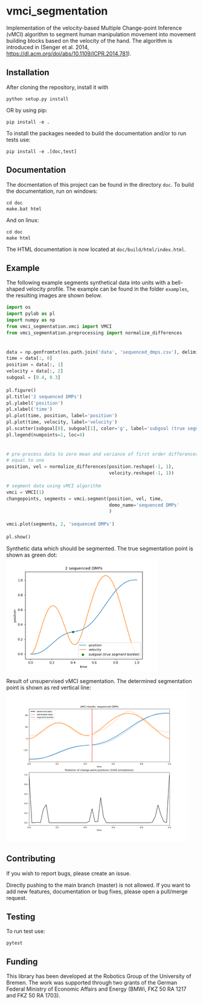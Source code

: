# vmci_segmentation

Implementation of the velocity-based Multiple Change-point Inference (vMCI) algorithm 
to segment human manipulation movement into movement building blocks based on the velocity
of the hand. The algorithm is introduced in (Senger et al. 2014, https://dl.acm.org/doi/abs/10.1109/ICPR.2014.781).

## Installation

After cloning the repository, install it with

    python setup.py install
	
OR by using pip:
	
	pip install -e .
	
To install the packages needed to build the documentation and/or to run tests use:

	pip install -e .[doc,test]
	
## Documentation

The docmentation of this project can be found in the directory `doc`. To
build the documentation, run on windows:

	cd doc
	make.bat html

And on linux:
	
	cd doc
	make html

The HTML documentation is now located at `doc/build/html/index.html`.

## Example

The following example segments synthetical data into units with a bell-shaped velocity profile. 
The example can be found in the folder `examples`, the resulting images are shown below.

```python
import os
import pylab as pl
import numpy as np
from vmci_segmentation.vmci import VMCI
from vmci_segmentation.preprocessing import normalize_differences


data = np.genfromtxt(os.path.join('data', 'sequenced_dmps.csv'), delimiter = ',')
time = data[:, 0]
position = data[:, 1]
velocity = data[:, 2]
subgoal = [0.4, 0.3]
   
pl.figure()
pl.title('2 sequenced DMPs')
pl.ylabel('position')
pl.xlabel('time')
pl.plot(time, position, label='position')
pl.plot(time, velocity, label='velocity')
pl.scatter(subgoal[0], subgoal[1], color='g', label='subgoal (true segment border)')
pl.legend(numpoints=1, loc=4)


# pre-process data to zero mean and variance of first order differences
# equal to one
position, vel = normalize_differences(position.reshape(-1, 1),
                                      velocity.reshape(-1, 1))

# segment data using vMCI algorithm
vmci = VMCI(1)
changepoints, segments = vmci.segment(position, vel, time, 
                                      demo_name='sequenced DMPs'
                                      )

vmci.plot(segments, 2, 'sequenced DMPs')

pl.show()
```
Synthetic data which should be segmented. The true segmentation point is shown as green dot:
<img src="/examples/dmp_segmentation_00.png?raw=true" height="300px"/>

Result of unsupervised vMCI segmentation. The determined segmentation point is shown as red vertical line:
<img src="/examples/dmp_segmentation_01.png?raw=true" height="400px"/>

## Contributing
If you wish to report bugs, please create an issue.

Directly pushing to the main branch (master) is not allowed. If you want to add new features, documentation or bug fixes, please open a pull/merge request.

## Testing
To run test use:

	pytest

## Funding

This library has been developed at the Robotics Group of the University of Bremen.
The work was supported through two grants of the German
Federal Ministry of Economic Affairs and Energy (BMWi, FKZ 50 RA 1217 and FKZ 50 RA 1703).
